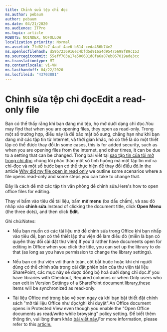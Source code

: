 ```yaml
---
title: Chỉnh sửa tệp chỉ đọc
ms.author: pebaum
author: pebaum
ms.date: 04/21/2020
ms.audience: ITPro
ms.topic: article
ROBOTS: NOINDEX, NOFOLLOW
localization_priority: Normal
ms.assetid: 7fd02fc7-4aaf-4ae6-b514-ceda456b74e2
ms.openlocfilehash: d59b7236916ec4bfd5d916a4d95475698f89c153
ms.sourcegitcommit: 55eff703a17e500681d8fa6a87eb067019ade3cc
ms.translationtype: MT
ms.contentlocale: vi-VN
ms.lasthandoff: 04/22/2020
ms.locfileid: "43703881"
---
```

# <a name="edit-a-read-only-file"></a><span data-ttu-id="c0966-102">Chỉnh sửa tệp chỉ đọc</span><span class="sxs-lookup"><span data-stu-id="c0966-102">Edit a read-only file</span></span>

<span data-ttu-id="c0966-103">Bạn có thể thấy rằng khi bạn đang mở tệp, họ mở dưới dạng chỉ đọc.</span><span class="sxs-lookup"><span data-stu-id="c0966-103">You may find that when you are opening files, they open as read-only.</span></span> <span data-ttu-id="c0966-104">Trong một số trường hợp, điều này là để bảo mật bổ sung, chẳng hạn như khi bạn đang mở các tập tin từ Internet, và thời gian khác, nó có thể là do một thiết lập có thể được thay đổi.</span><span class="sxs-lookup"><span data-stu-id="c0966-104">In some cases, this is for added security, such as when you are opening files from the internet, and other times, it can be due to a setting that can be changed.</span></span> <span data-ttu-id="c0966-105">Trong bài viết tại [sao tập tin của tôi mở trong chỉ đọc](https://support.office.com/article/Why-did-my-file-open-read-only-3ab4b792-da50-4b38-8628-14c64e1f1d15) chúng tôi phác thảo một số tình huống mà một tập tin mở ra chỉ-đọc và một số bước bạn có thể thực hiện để thay đổi điều đó.</span><span class="sxs-lookup"><span data-stu-id="c0966-105">In the article [Why did my file open in read only](https://support.office.com/article/Why-did-my-file-open-read-only-3ab4b792-da50-4b38-8628-14c64e1f1d15) we outline some scenarios where a file opens read-only and some steps you can take to change that.</span></span>

<span data-ttu-id="c0966-106">Đây là cách để mở các tập tin văn phòng để chỉnh sửa.</span><span class="sxs-lookup"><span data-stu-id="c0966-106">Here's how to open office files for editing.</span></span>

<span data-ttu-id="c0966-107">Thay vì bấm vào tiêu đề tài liệu, bấm **mở menu** (ba dấu chấm), và sau đó nhấp vào **chỉnh sửa**.</span><span class="sxs-lookup"><span data-stu-id="c0966-107">Instead of clicking the document title, click **Open Menu** (the three dots), and then click **Edit**.</span></span>

<span data-ttu-id="c0966-108">Ghi chú:</span><span class="sxs-lookup"><span data-stu-id="c0966-108">Notes:</span></span>

- <span data-ttu-id="c0966-109">Nếu bạn muốn có các tài liệu mở để chỉnh sửa trong Office khi bạn nhấp vào tiêu đề, bạn có thể thiết lập thư viện để làm điều đó (miễn là bạn có quyền thay đổi cài đặt thư viện).</span><span class="sxs-lookup"><span data-stu-id="c0966-109">If you'd rather have documents open for editing in Office when you click the title, you can set up the library to do that (as long as you have permission to change the library settings).</span></span>

- <span data-ttu-id="c0966-110">Nếu bạn có thư viện với thanh toán, cột bắt buộc hoặc khi chỉ người dùng có thể chỉnh sửa trong cài đặt phiên bản của thư viện tài liệu SharePoint, các mục này sẽ được đồng bộ hoá dưới dạng chỉ đọc.</span><span class="sxs-lookup"><span data-stu-id="c0966-110">If you have libraries with Checkout, Required columns or when Only users who can edit in Version Settings of a SharePoint document library,these items will be synchronized as read-only.</span></span>

- <span data-ttu-id="c0966-111">Tài liệu Office mở trong bảo vệ xem ngay cả khi bạn bật thiết đặt chính sách "mở tài liệu Office như đọc/ghi khi duyệt".</span><span class="sxs-lookup"><span data-stu-id="c0966-111">An Office document opens in Protected View even though you enable the "Open Office documents as read/write while browsing" policy setting.</span></span> <span data-ttu-id="c0966-112">Để biết thêm thông tin, vui lòng tham khảo [bài viết này.](https://support.microsoft.com/help/983047/an-office-document-opens-in-protected-view-even-though-you-enable-the)</span><span class="sxs-lookup"><span data-stu-id="c0966-112">For more information, please refer to this [article.](https://support.microsoft.com/help/983047/an-office-document-opens-in-protected-view-even-though-you-enable-the)</span></span>

